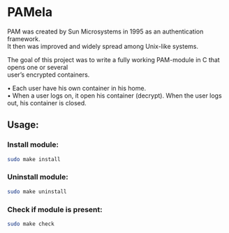 # PAMela

PAM was created by Sun Microsystems in 1995 as an authentication framework.  
It then was improved and widely spread among Unix-like systems.  

The goal of this project was to write a fully working PAM-module in C that opens one or several  
user’s encrypted containers.  

• Each user have his own container in his home.  
• When a user logs on, it open his container (decrypt). When the user logs
out, his container is closed.  

## Usage:
### Install module:
```bash
sudo make install
```
### Uninstall module:
```bash
sudo make uninstall
```
### Check if module is present:
```bash
sudo make check
```
